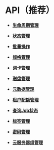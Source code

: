 # API（推荐）<a name="ZH-CN_TOPIC_0124385011"></a>

-   **[生命周期管理](生命周期管理.md)**  

-   **[状态管理](状态管理.md)**  

-   **[批量操作](批量操作.md)**  

-   **[规格管理](规格管理.md)**  

-   **[网卡管理](网卡管理.md)**  

-   **[磁盘管理](磁盘管理.md)**  

-   **[元数据管理](元数据管理.md)**  

-   **[租户配额管理](租户配额管理.md)**  

-   **[查询Job状态](查询Job状态.md)**  

-   **[标签管理](标签管理.md)**  

-   **[密码管理](密码管理.md)**  

-   **[云服务器组管理](云服务器组管理.md)**  


